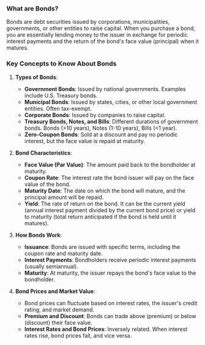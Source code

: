 ### What are Bonds?

Bonds are debt securities issued by corporations, municipalities, governments, or other entities to raise capital. When you purchase a bond, you are essentially lending money to the issuer in exchange for periodic interest payments and the return of the bond's face value (principal) when it matures.

### Key Concepts to Know About Bonds

1. **Types of Bonds**:
    
    - **Government Bonds**: Issued by national governments. Examples include U.S. Treasury bonds.
    - **Municipal Bonds**: Issued by states, cities, or other local government entities. Often tax-exempt.
    - **Corporate Bonds**: Issued by companies to raise capital.
    - **Treasury Bonds, Notes, and Bills**: Different durations of government bonds. Bonds (>10 years), Notes (1-10 years), Bills (<1 year).
    - **Zero-Coupon Bonds**: Sold at a discount and pay no periodic interest, but the face value is repaid at maturity.
2. **Bond Characteristics**:
    
    - **Face Value (Par Value)**: The amount paid back to the bondholder at maturity.
    - **Coupon Rate**: The interest rate the bond issuer will pay on the face value of the bond.
    - **Maturity Date**: The date on which the bond will mature, and the principal amount will be repaid.
    - **Yield**: The rate of return on the bond. It can be the current yield (annual interest payment divided by the current bond price) or yield to maturity (total return anticipated if the bond is held until it matures).
3. **How Bonds Work**:
    
    - **Issuance**: Bonds are issued with specific terms, including the coupon rate and maturity date.
    - **Interest Payments**: Bondholders receive periodic interest payments (usually semiannual).
    - **Maturity**: At maturity, the issuer repays the bond's face value to the bondholder.
4. **Bond Prices and Market Value**:
    
    - Bond prices can fluctuate based on interest rates, the issuer's credit rating, and market demand.
    - **Premium and Discount**: Bonds can trade above (premium) or below (discount) their face value.
    - **Interest Rates and Bond Prices**: Inversely related. When interest rates rise, bond prices fall, and vice versa.